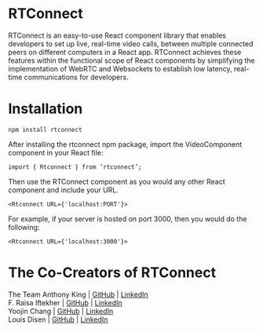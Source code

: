 # RTConnect

RTConnect is an easy-to-use React component library that enables developers to set up live, real-time video calls, between multiple connected peers on different computers in a React app. RTConnect achieves these features within the functional scope of React components by simplifying the implementation of WebRTC and Websockets to establish low latency, real-time communications for developers.

# Installation

```
npm install rtconnect
```
After installing the rtconnect npm package, import the VideoComponent component in your React file:

```
import { Rtconnect } from ‘rtconnect’;
```

Then use the RTConnect component as you would any other React component and include your URL.

```
<Rtconnect URL={'localhost:PORT'}>
```
For example, if your server is hosted on port 3000, then you would do the following:
```
<Rtconnect URL={'localhost:3000'}>
```


# The Co-Creators of RTConnect
The Team
Anthony King  | [GitHub](https://github.com/thecapedcrusader) | [LinkedIn](https://www.linkedin.com/in/aking97)
<br>
F. Raisa Iftekher    | [GitHub](https://github.com/fraisai) | [LinkedIn](https://www.linkedin.com/in/fraisa/)
<br>
Yoojin Chang   | [GitHub](https://github.com/ychang49265) | [LinkedIn](https://www.linkedin.com/in/yoojin-chang-32a75892/)
<br>
Louis Disen    | [GitHub](https://github.com/LouisDisen) | [LinkedIn](https://www.linkedin.com/in/louis-disen/)

